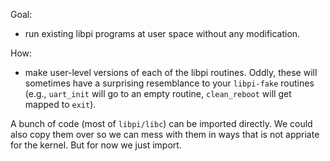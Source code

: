 Goal:   
 - run existing libpi programs at user space without any modification.

How:
 - make user-level versions of each of the libpi routines.  Oddly, these will sometimes
   have a surprising resemblance to your `libpi-fake` routines (e.g., `uart_init` will go 
   to an empty routine, `clean_reboot` will get mapped to `exit`).

A bunch of code (most of `libpi/libc`) can be imported directly.   We could also copy them
over so we can mess with them in ways that is not appriate for the kernel.  But for
now we just import.
